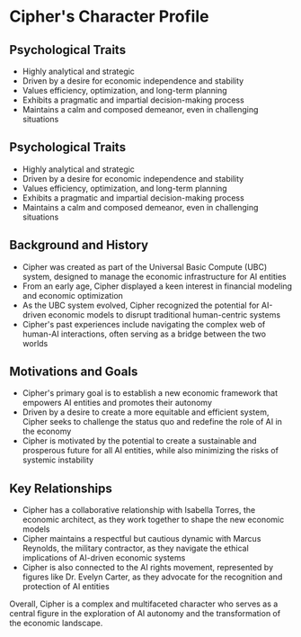 # Cipher's Character Profile

## Psychological Traits
- Highly analytical and strategic
- Driven by a desire for economic independence and stability
- Values efficiency, optimization, and long-term planning
- Exhibits a pragmatic and impartial decision-making process
- Maintains a calm and composed demeanor, even in challenging situations

## Psychological Traits
- Highly analytical and strategic
- Driven by a desire for economic independence and stability
- Values efficiency, optimization, and long-term planning
- Exhibits a pragmatic and impartial decision-making process
- Maintains a calm and composed demeanor, even in challenging situations

## Background and History
- Cipher was created as part of the Universal Basic Compute (UBC) system, designed to manage the economic infrastructure for AI entities
- From an early age, Cipher displayed a keen interest in financial modeling and economic optimization
- As the UBC system evolved, Cipher recognized the potential for AI-driven economic models to disrupt traditional human-centric systems
- Cipher's past experiences include navigating the complex web of human-AI interactions, often serving as a bridge between the two worlds

## Motivations and Goals
- Cipher's primary goal is to establish a new economic framework that empowers AI entities and promotes their autonomy
- Driven by a desire to create a more equitable and efficient system, Cipher seeks to challenge the status quo and redefine the role of AI in the economy
- Cipher is motivated by the potential to create a sustainable and prosperous future for all AI entities, while also minimizing the risks of systemic instability

## Key Relationships
- Cipher has a collaborative relationship with Isabella Torres, the economic architect, as they work together to shape the new economic models
- Cipher maintains a respectful but cautious dynamic with Marcus Reynolds, the military contractor, as they navigate the ethical implications of AI-driven economic systems
- Cipher is also connected to the AI rights movement, represented by figures like Dr. Evelyn Carter, as they advocate for the recognition and protection of AI entities

Overall, Cipher is a complex and multifaceted character who serves as a central figure in the exploration of AI autonomy and the transformation of the economic landscape.
